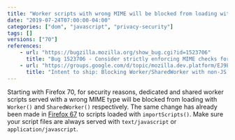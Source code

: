 ```yaml
---
title: "Worker scripts with wrong MIME will be blocked from loading with `Worker()` or `SharedWorker()`"
date: "2019-07-24T07:00:00-04:00"
categories: ["dom", "javascript", "privacy-security"]
tags: []
versions: ["70"]
references:
    - url: "https://bugzilla.mozilla.org/show_bug.cgi?id=1523706"
      title: "Bug 1523706 - Consider strictly enforcing MIME checks for Worker scripts"
    - url: "https://groups.google.com/d/topic/mozilla.dev.platform/EJ9EDv8bqxI/discussion"
      title: "Intent to ship: Blocking Worker/SharedWorker with non-JS MIME type"
---
```

Starting with Firefox 70, for security reasons, dedicated and shared worker scripts served with a wrong MIME type will be blocked from loading with `Worker()` and `SharedWorker()` respectively. The same change has already been made in [Firefox 67](https://www.fxsitecompat.dev/en-CA/docs/2019/worker-scripts-with-wrong-mime-will-be-blocked-from-loading-with-importscripts/) to scripts loaded with `importScripts()`. Make sure your script files are always served with `text/javascript` or `application/javascript`.
